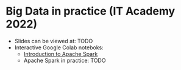 # Big Data in practice (IT Academy 2022)

- Slides can be viewed at: TODO
- Interactive Google Colab noteboks:
  - [Introduction to Apache Spark](https://colab.research.google.com/github/seznam/IT-akademie-bigdata/blob/main/big-data/notebooks/000_introduction_to_apache_spark.ipynb)
  - Apache Spark in practice: TODO

